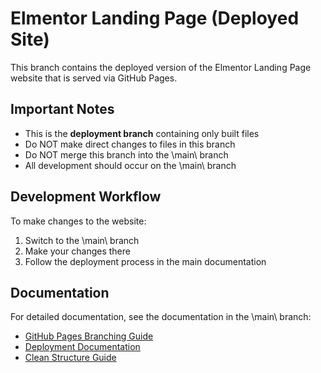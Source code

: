 # Elmentor Landing Page (Deployed Site)

This branch contains the deployed version of the Elmentor Landing Page website that is served via GitHub Pages.

## Important Notes

- This is the **deployment branch** containing only built files
- Do NOT make direct changes to files in this branch
- Do NOT merge this branch into the \main\ branch
- All development should occur on the \main\ branch

## Development Workflow

To make changes to the website:

1. Switch to the \main\ branch
2. Make your changes there
3. Follow the deployment process in the main documentation

## Documentation

For detailed documentation, see the documentation in the \main\ branch:
- [GitHub Pages Branching Guide](https://github.com/DevOpsVisions/elmentor-landing-page-clean/blob/main/docs/deployment/GITHUB_PAGES_BRANCHING_GUIDE.md)
- [Deployment Documentation](https://github.com/DevOpsVisions/elmentor-landing-page-clean/blob/main/docs/deployment/DEPLOYMENT_DOCUMENTATION.md)
- [Clean Structure Guide](https://github.com/DevOpsVisions/elmentor-landing-page-clean/blob/main/docs/deployment/CLEAN_STRUCTURE_GUIDE.md)
